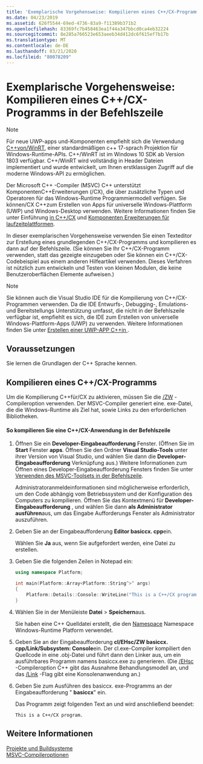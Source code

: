 ```yaml
---
title: 'Exemplarische Vorgehensweise: Kompilieren eines C++/CX-Programms in der Befehlszeile'
ms.date: 04/23/2019
ms.assetid: 626f5544-69ed-4736-83a9-f11389b371b2
ms.openlocfilehash: 83369fc7b458463ea1f44a347bbcd0ca4eb32224
ms.sourcegitcommit: 8e285a766523e653aeeb34d412dc6f615ef7b17b
ms.translationtype: MT
ms.contentlocale: de-DE
ms.lasthandoff: 03/21/2020
ms.locfileid: "80078209"
---
```

# <a name="walkthrough-compiling-a-ccx-program-on-the-command-line"></a>Exemplarische Vorgehensweise: Kompilieren eines C++/CX-Programms in der Befehlszeile

> [!NOTE]
> Für neue UWP-apps und-Komponenten empfiehlt sich die Verwendung [ C++von/WinRT](/windows/uwp/cpp-and-winrt-apis/), einer standardmäßigen c++ 17-sprach Projektion für Windows-Runtime-APIs. C++/WinRT ist im Windows 10 SDK ab Version 1803 verfügbar. C++/WinRT wird vollständig in Header Dateien implementiert und wurde entwickelt, um Ihnen erstklassigen Zugriff auf die moderne Windows-API zu ermöglichen.

Der Microsoft C++ -Compiler (MSVC) C++ unterstützt KomponentenC++Erweiterungen (/CX), die über zusätzliche Typen und Operatoren für das Windows-Runtime Programmiermodell verfügen. Sie können/CX C++zum Erstellen von Apps für universelle Windows-Plattform (UWP) und Windows-Desktop verwenden. Weitere Informationen finden Sie unter Einführung [in C++/CX](https://msdn.microsoft.com/magazine/dn166929.aspx) und [Komponenten Erweiterungen für laufzeitplattformen](../extensions/component-extensions-for-runtime-platforms.md).

In dieser exemplarischen Vorgehensweise verwenden Sie einen Texteditor zur Erstellung eines grundlegenden C++/CX-Programms und kompilieren es dann auf der Befehlszeile. (Sie können Sie Ihr C++/CX-Programm verwenden, statt das gezeigte einzugeben oder Sie können ein C++/CX-Codebeispiel aus einem anderen Hilfeartikel verwenden. Dieses Verfahren ist nützlich zum entwickeln und Testen von kleinen Modulen, die keine Benutzeroberflächen Elemente aufweisen.)

> [!NOTE]
> Sie können auch die Visual Studio IDE für die Kompilierung von C++/CX-Programmen verwenden. Da die IDE Entwurfs-, Debugging-, Emulations-und Bereitstellungs Unterstützung umfasst, die nicht in der Befehlszeile verfügbar ist, empfiehlt es sich, die IDE zum Erstellen von universelle Windows-Plattform-Apps (UWP) zu verwenden. Weitere Informationen finden Sie unter [Erstellen einer UWP-APP C++in ](/windows/uwp/get-started/create-a-basic-windows-10-app-in-cpp).

## <a name="prerequisites"></a>Voraussetzungen

Sie lernen die Grundlagen der C++ Sprache kennen.

## <a name="compiling-a-ccx-program"></a>Kompilieren eines C++/CX-Programms

Um die Kompilierung C++für/CX zu aktivieren, müssen Sie die [/ZW](reference/zw-windows-runtime-compilation.md) -Compileroption verwenden. Der MSVC-Compiler generiert eine. exe-Datei, die die Windows-Runtime als Ziel hat, sowie Links zu den erforderlichen Bibliotheken.

#### <a name="to-compile-a-ccx-application-on-the-command-line"></a>So kompilieren Sie eine C++/CX-Anwendung in der Befehlszeile

1. Öffnen Sie ein **Developer-Eingabeaufforderung** Fenster. (Öffnen Sie im **Start** Fenster **apps**. Öffnen Sie den Ordner **Visual Studio-Tools** unter ihrer Version von Visual Studio, und wählen Sie dann die **Developer-Eingabeaufforderung** Verknüpfung aus.) Weitere Informationen zum Öffnen eines Developer-Eingabeaufforderung Fensters finden Sie unter [Verwenden des MSVC-Toolsets in der Befehlszeile](building-on-the-command-line.md).

   Administratoranmeldeinformationen sind möglicherweise erforderlich, um den Code abhängig vom Betriebssystem und der Konfiguration des Computers zu kompilieren. Öffnen Sie das Kontextmenü für **Developer-Eingabeaufforderung** , und wählen Sie dann **als Administrator ausführen**aus, um das Eingabe Aufforderungs Fenster als Administrator auszuführen.

1. Geben Sie an der Eingabeaufforderung **Editor basiccx. cpp**ein.

   Wählen Sie **Ja** aus, wenn Sie aufgefordert werden, eine Datei zu erstellen.

1. Geben Sie die folgenden Zeilen in Notepad ein:

    ```cpp
    using namespace Platform;

    int main(Platform::Array<Platform::String^>^ args)
    {
        Platform::Details::Console::WriteLine("This is a C++/CX program.");
    }
    ```

1. Wählen Sie in der Menüleiste **Datei** > **Speichern**aus.

   Sie haben eine C++ Quelldatei erstellt, die den [Namespace](../cppcx/platform-namespace-c-cx.md) Namespace Windows-Runtime Platform verwendet.

1. Geben Sie an der Eingabeaufforderung **cl/EHsc/ZW basiccx. cpp/Link/Subsystem: Console**ein. Der cl.exe-Compiler kompiliert den Quellcode in eine .obj-Datei und führt dann den Linker aus, um ein ausführbares Programm namens basiccx.exe zu generieren. (Die [/EHsc](reference/eh-exception-handling-model.md) -Compileroption C++ gibt das Ausnahme Behandlungsmodell an, und das [/Link](reference/link-pass-options-to-linker.md) -Flag gibt eine Konsolenanwendung an.)

1. Geben Sie zum Ausführen des basiccx. exe-Programms an der Eingabeaufforderung " **basiccx**" ein.

   Das Programm zeigt folgenden Text an und wird anschließend beendet:

    ```Output
    This is a C++/CX program.
    ```

## <a name="see-also"></a>Weitere Informationen

[Projekte und Buildsysteme](projects-and-build-systems-cpp.md)<br/>
[MSVC-Compileroptionen](reference/compiler-options.md)
